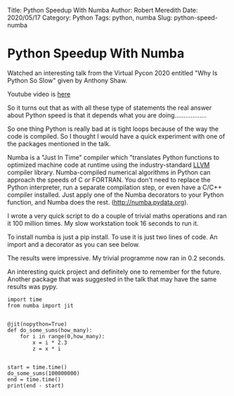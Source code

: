 Title: Python Speedup With Numba
Author: Robert Meredith
Date: 2020/05/17
Category: Python
Tags: python, numba
Slug: python-speed-numba 

# Python Speedup With Numba

Watched an interesting talk from the Virtual Pycon 2020 entitled "Why Is Python So Slow" given by Anthony Shaw.

Youtube video is [here](https://www.youtube.com/watch?v=I4nkgJdVZFA) 

So it turns out that as with all these type of statements the real answer about Python speed is that it depends what you are doing..................

So one thing Python is really bad at is tight loops because of the way the code is compiled. So I thought I would have a quick experiment with one of the packages mentioned in the talk.

Numba is a "Just In Time" compiler which "translates Python functions to optimized machine code at runtime using the industry-standard [LLVM](https://llvm.org/) compiler library. Numba-compiled numerical algorithms in Python can approach the speeds of C or FORTRAN. You don't need to replace the Python  interpreter, run a separate compilation step, or even have a C/C++ compiler installed. Just apply one of the  Numba decorators to your Python function, and Numba does the rest. (http://numba.pydata.org).

I wrote a very quick script to do a couple of trivial maths operations and ran it 100 million times. My slow workstation took 16 seconds to run it.

To install numba is just a pip install. To use it is just two lines of code. An import and a decorator as you can see below.

The results were impressive. My trivial programme now ran in 0.2 seconds. 

An interesting quick project and definitely one to remember for the future. Another package that was suggested in the talk that may have the same results was pypy.



```shellscript
import time
from numba import jit


@jit(nopython=True)
def do_some_sums(how_many):
    for i in range(0,how_many):
        x = i * 2.3
        z = x * i


start = time.time()
do_some_sums(100000000)
end = time.time()
print(end - start)
```
